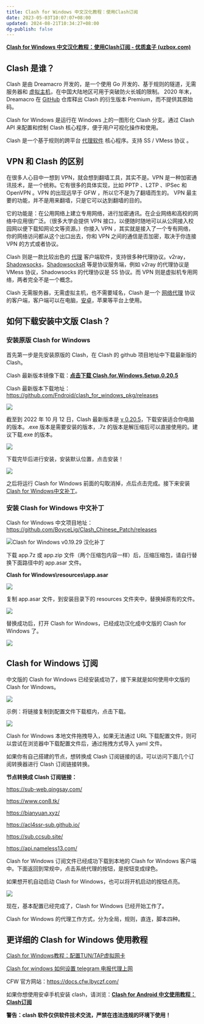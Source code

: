 ```yaml
---
title: Clash for Windows 中文汉化教程：使用Clash订阅
date: 2023-05-03T10:07:07+08:00
updated: 2024-08-21T10:34:27+08:00
dg-publish: false
---
```


**[Clash for Windows 中文汉化教程：使用Clash订阅 - 优质盒子 (uzbox.com)](https://uzbox.com/tech/clash.html)**

## Clash 是谁？

Clash 是由 Dreamacro 开发的，是一个使用 Go 开发的、基于规则的隧道，无需服务器和 [虚拟主机](https://uzbox.com/tag/xunizhuji)，在中国大陆地区可用于突破防火长城的限制。 2020 年末，Dreamacro 在 [GitHub](https://uzbox.com/tag/github) 仓库释出 Clash 的衍生版本 Premium，而不提供其原始码。

Clash for Windows 是运行在 Windows 上的一图形化 Clash 分支。通过 Clash API 来配置和控制 Clash 核心程序，便于用户可视化操作和使用。

Clash 是一个基于规则的跨平台 [代理软件](https://uzbox.com/tag/dailiruanjian) 核心程序。支持 SS / VMess 协议 。

## VPN 和 Clash 的区别

在很多人心目中一想到 VPN，就会想到翻墙工具，其实不是。VPN 是一种加密通讯技术，是一个统称。它有很多的具体实现，比如 PPTP 、L2TP 、IPSec 和 OpenVPN 。VPN 的出现远早于 GFW ，所以它不是为了翻墙而生的。 VPN 最主要的功能，并不是用来翻墙，只是它可以达到翻墙的目的。

它的功能是：在公用网络上建立专用网络，进行加密通讯。在企业网络和高校的网络中应用很广泛。（很多大学会提供 VPN 接口，以便随时随地可以从公网接入校园网以便下载知网论文等资源。）你接入 VPN ，其实就是接入了一个专有网络，你的网络访问都从这个出口出去，你和 VPN 之间的通信是否加密，取决于你连接 VPN 的方式或者协议。

Clash 则是一款比较出色的 [代理](https://uzbox.com/tag/daili) 客户端软件，支持很多种代理协议。v2ray，[Shadowsocks](https://uzbox.com/tag/shadowsocks)，[ShadowsocksR](https://uzbox.com/tag/shadowsocksr) 等是协议服务端，例如 v2ray 的代理协议是 VMess 协议，Shadowsocks 的代理协议是 SS 协议。而 VPN 则是虚拟机专用网络，两者完全不是一个概念。

Clash 无需服务器，无需虚拟主机，也不需要域名，Clash 是一个 [网络代理](https://uzbox.com/tag/wangluodaili) 协议的客户端，客户端可以在电脑，[安卓](https://uzbox.com/tag/anzhuo)，苹果等平台上使用。

## 如何下载安装中文版 Clash？

### 安装原版 Clash for Windows

首先第一步是先安装原版的 Clash，在 Clash 的 github 项目地址中下载最新版的 Clash。

Clash 最新版本镜像下载：**[点击下载 Clash.for.Windows.Setup.0.20.5](https://github.com/Fndroid/clash_for_windows_pkg/releases/download/0.20.5/Clash.for.Windows.Setup.0.20.5.exe)**

Clash 最新版本下载地址：<https://github.com/Fndroid/clash_for_windows_pkg/releases>

![](https://cdn.wallleap.cn/img%2Fpic%2Fillustrtion%2F202210310931648.png)

截至到 2022 年 10 月 12 日，Clash 最新版本是 [v 0.20.5](https://github.com/Fndroid/clash_for_windows_pkg/releases/tag/0.20.5)，下载安装适合你电脑的版本。.exe 版本是需要安装的版本，.7z 的版本是解压缩后可以直接使用的。建议下载.exe 的版本。

![](https://cdn.wallleap.cn/img%2Fpic%2Fillustrtion%2F202210310934307.png)

下载完毕后进行安装，安装默认位置，点击安装！

![](https://cdn.wallleap.cn/img%2Fpic%2Fillustrtion%2F202210310937737.png)

之后将运行 Clash for Windows 前面的勾取消掉，点后点击完成。接下来安装 [Clash for Windows中文补丁](https://uzbox.com/tag/clash-for-windowszhongwenbuding)。

### 安装 Clash for Windows 中文补丁

Clash for Windows 中文项目地址：<https://github.com/BoyceLig/Clash_Chinese_Patch/releases>

![Clash for Windows v0.19.29 汉化补丁](https://cdn.wallleap.cn/img%2Fpic%2Fillustrtion%2F202210310938281.png)

下载 app.7z 或 app.zip 文件（两个压缩包内容一样）后，压缩压缩包，请自行替换下面路径中的 app.asar 文件。

**Clash for Windows\resources\app.asar**

![](https://cdn.wallleap.cn/img%2Fpic%2Fillustrtion%2F202210310938809.png)

复制 app.asar 文件，到安装目录下的 resources 文件夹中，替换掉原有的文件。

![](https://cdn.wallleap.cn/img%2Fpic%2Fillustrtion%2F202210310938751.png)

替换成功后，打开 Clash for Windows，已经成功汉化成中文版的 Clash for Windows 了。

![](https://cdn.wallleap.cn/img%2Fpic%2Fillustrtion%2F202210310939454.png)

## Clash for Windows 订阅

中文版的 Clash for Windows 已经安装成功了，接下来就是如何使用中文版的 Clash for Windows。

![](https://cdn.wallleap.cn/img%2Fpic%2Fillustrtion%2F202210310939746.png)

示例：将链接复制到配置文件下载框内，点击下载。

![](https://cdn.wallleap.cn/img%2Fpic%2Fillustrtion%2F202210310940109.png)

Clash for Windows 本地文件拖拽导入，如果无法通过 URL 下载配置文件，则可以尝试在浏览器中下载配置文件后，通过拖拽方式导入 yaml 文件。

如果你有自己搭建的节点，想转换成 Clash 订阅链接的话，可以访问下面几个订阅转换器进行 Clash 订阅链接转换。

**节点转换成 Clash 订阅链接：**

<https://sub-web.qingsay.com/>

<https://www.con8.tk/>

<https://bianyuan.xyz/>

<https://acl4ssr-sub.github.io/>

<https://sub.ccsub.site/>

<https://api.nameless13.com/>

Clash for Windows 订阅文件已经成功下载到本地的 Clash for Windows 客户端中。下面返回到常规中，点击系统代理的按钮，是按钮变成绿色。

如果想开机自动启动 Clash for Windows，也可以将开机启动的按钮点亮。

![](https://cdn.wallleap.cn/img%2Fpic%2Fillustrtion%2F202210310940564.png)

现在，基本配置已经完成了，Clash for Windows 已经开始工作了。

Clash for Windows 的代理工作方式，分为全局，规则，直连，脚本四种。

## 更详细的 Clash for Windows 使用教程

[Clash for Windows教程：配置TUN/TAP虚拟网卡](https://uzbox.com/tech/clash-atp.html)

[Clash for windows 如何设置 telegram 电报代理上网](https://uzbox.com/tech/clash-telegram.html)

CFW 官方网站：<https://docs.cfw.lbyczf.com/>

如果你想使用安卓手机安装 clash，请浏览：**[Clash for Android 中文使用教程：Clash订阅](https://uzbox.com/app/clash-for-android-2.html)**

**警告：clash 软件仅供软件技术交流，严禁在违法违规的环境下使用！**
